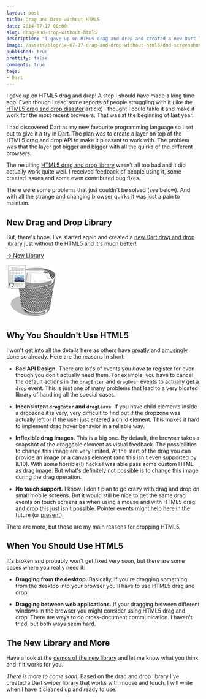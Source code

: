 ```yaml
---
layout: post
title: Drag and Drop without HTML5
date: 2014-07-17 00:00
slug: drag-and-drop-without-html5
description: "I gave up on HTML5 drag and drop and created a new Dart library without HTML5."
image: /assets/blog/14-07-17-drag-and-drop-without-html5/dnd-screenshot.png
published: true
prettify: false
comments: true
tags:
- Dart
---
```


I gave up on HTML5 drag and drop! A step I should have made a long time ago. Even though I read some reports of people struggling with it (like the [HTML5 drag and drop disaster](http://www.quirksmode.org/blog/archives/2009/09/the_html5_drag.html) article) I thought I could takle it and make it work for the most recent browsers. That was at the beginning of last year. 

I had discovered Dart as my new favourite programming language so I set out to give it a try in Dart. The plan was to create a layer on top of the HTML5 drag and drop API to make it pleasant to work with. The problem was that the layer got bigger and bigger with all the quirks of the different browsers.

The resulting [HTML5 drag and drop library](https://github.com/marcojakob/dart-html5-dnd) wasn't all too bad and it did actually work quite well. I received feedback of people using it, some created issues and some even contributed bug fixes.

There were some problems that just couldn't be solved (see below). And with all the strange and changing browser quirks it was just a pain to maintain.


## New Drag and Drop Library


But, there's hope. I've started again and created a [new Dart drag and drop library](/library/dart-drag-and-drop/) just without the HTML5 and it's much better! 

<a href="/library/dart-drag-and-drop/" class="btn btn-default">&rarr; New Library</a>

[![Drag and Drop](/assets/blog/14-07-17-drag-and-drop-without-html5/dnd-screenshot.png)](/library/dart-drag-and-drop/)



## Why You Shouldn't Use HTML5

I won't get into all the details here as others have [greatly](https://www.inkling.com/engineering/native-html5-drag-drop/) and [amusingly](http://www.quirksmode.org/blog/archives/2009/09/the_html5_drag.html) done so already. Here are the reasons in short:

* **Bad API Design.** There are lot's of events you *have* to register for even though you don't actually need them. For example, you have to cancel the default actions in the `dragEnter` and `dragOver` events to actually get a `drop` event. This is just one of many problems that lead to a very bloated library of handling all the special cases.

* **Inconsistent `dragEnter` and `dragLeave`.** If you have child elements inside a dropzone it is very, very difficult to find out if the dropzone was actually left or if the user just entered a child element. This makes it hard to implement drag hover behavior in a reliable way.

* **Inflexible drag images.** This is a big one. By default, the browser takes a snapshot of the draggable element as visual feedback. The possibilities to change this image are very limited. At the start of the drag you can provide an image or a canvas element (and this isn't even supported by IE10). With some horrible(!) hacks I was able pass some custom HTML as drag image. But what's definitely not possible is to change this image during the drag operation.  

* **No touch support.** I know. I don't plan to go crazy with drag and drop on small mobile screens. But it would still be nice to get the same drag events on touch screens as when using a mouse and with HTML5 drag and drop this just isn't possible. Pointer events might help here in the future (or [present](http://www.polymer-project.org/platform/pointer-events.html)).

There are more, but those are my main reasons for dropping HTML5. 


## When You Should Use HTML5

It's broken and probably won't get fixed very soon, but there are some cases where you really need it:

* **Dragging from the desktop.** Basically, if you're dragging something from the desktop into your browser you'll have to use HTML5 drag and drop.

* **Dragging between web applications.** If your dragging between different windows in the browser you might consider using HTML5 drag and drop. There are ways to do cross-document communication. I haven't tried, but both ways seem hard.


## The New Library and More

Have a look at the [demos of the new library](/library/dart-drag-and-drop/) and let me know what you think and if it works for you.

*There is more to come soon:* Based on the drag and drop library I've created a Dart swiper library that works with mouse and touch. I will write when I have it cleaned up and ready to use. 




